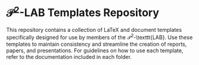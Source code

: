 # $\mathcal{P}^2$-LAB Templates Repository

This repository contains a collection of LaTeX and document templates specifically designed for use by members of the $\mathcal{P}^2$-\texttt{LAB}. Use these templates to maintain consistency and streamline the creation of reports, papers, and presentations. For guidelines on how to use each template, refer to the documentation included in each folder.
